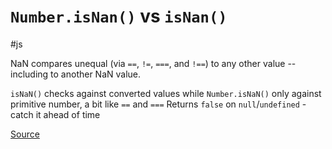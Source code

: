 # `Number.isNan()` vs `isNan()`

#js

NaN compares unequal (via `==`, `!=`, `===`, and `!==`) to any other value -- including to another NaN value.

`isNaN()` checks against converted values while `Number.isNaN()` only against primitive number, a bit like `==` and `===`
Returns `false` on `null`/`undefined` - catch it ahead of time

[Source](https://developer.mozilla.org/en-US/docs/Web/JavaScript/Reference/Global_Objects/NaN)
